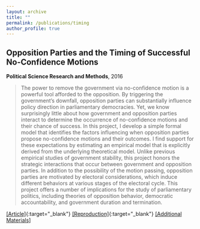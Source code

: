 ```yaml
---
layout: archive
title: ""
permalink: /publications/timing
author_profile: true
---
```


## Opposition Parties and the Timing of Successful No-Confidence Motions

**Political Science Research and Methods**, 2016

> The power to remove the government via no-confidence motion is a powerful tool afforded to the opposition. By triggering the government’s downfall, opposition parties can substantially influence policy direction in parliamentary democracies. Yet, we know surprisingly little about how government and opposition parties interact to determine the occurrence of no-confidence motions and their chance of success. In this project, I develop a simple formal model that identifies the factors influencing when opposition parties propose no-confidence motions and their outcomes. I find support for these expectations by estimating an empirical model that is explicitly derived from the underlying theoretical model. Unlike previous empirical studies of government stability, this project honors the strategic interactions that occur between government and opposition parties. In addition to the possibility of the motion passing, opposition parties are motivated by electoral considerations, which induce different behaviors at various stages of the electoral cycle. This project offers a number of implications for the study of parliamentary politics, including theories of opposition behavior, democratic accountability, and government duration and termination.

[[Article]](https://doi.org/10.1017/psrm.2015.12){:target="_blank"} [[Reproduction]](https://doi.org/10.7910/DVN/28458){:target="_blank"} [[Additional Materials]](..//files/Timing-AM.pdf)
